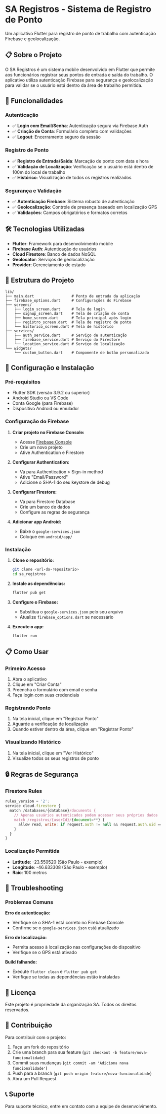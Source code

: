 # SA Registros - Sistema de Registro de Ponto

Um aplicativo Flutter para registro de ponto de trabalho com autenticação Firebase e geolocalização.

## 📋 Sobre o Projeto

O SA Registros é um sistema mobile desenvolvido em Flutter que permite aos funcionários registrar seus pontos de entrada e saída do trabalho. O aplicativo utiliza autenticação Firebase para segurança e geolocalização para validar se o usuário está dentro da área de trabalho permitida.

## 🚀 Funcionalidades

### Autenticação
- ✅ **Login com Email/Senha**: Autenticação segura via Firebase Auth
- ✅ **Criação de Conta**: Formulário completo com validações
- ✅ **Logout**: Encerramento seguro da sessão

### Registro de Ponto
- ✅ **Registro de Entrada/Saída**: Marcação de ponto com data e hora
- ✅ **Validação de Localização**: Verificação se o usuário está dentro de 100m do local de trabalho
- ✅ **Histórico**: Visualização de todos os registros realizados

### Segurança e Validação
- ✅ **Autenticação Firebase**: Sistema robusto de autenticação
- ✅ **Geolocalização**: Controle de presença baseado em localização GPS
- ✅ **Validações**: Campos obrigatórios e formatos corretos

## 🛠️ Tecnologias Utilizadas

- **Flutter**: Framework para desenvolvimento mobile
- **Firebase Auth**: Autenticação de usuários
- **Cloud Firestore**: Banco de dados NoSQL
- **Geolocator**: Serviços de geolocalização
- **Provider**: Gerenciamento de estado

## 📱 Estrutura do Projeto

```
lib/
├── main.dart                 # Ponto de entrada da aplicação
├── firebase_options.dart     # Configurações do Firebase
├── screens/
│   ├── login_screen.dart     # Tela de login
│   ├── signup_screen.dart    # Tela de criação de conta
│   ├── home_screen.dart      # Tela principal após login
│   ├── registro_screen.dart  # Tela de registro de ponto
│   └── historico_screen.dart # Tela de histórico
├── services/
│   ├── auth_service.dart     # Serviço de autenticação
│   ├── firebase_service.dart # Serviço do Firestore
│   └── location_service.dart # Serviço de localização
└── widgets/
    └── custom_button.dart    # Componente de botão personalizado
```

## 🔧 Configuração e Instalação

### Pré-requisitos
- Flutter SDK (versão 3.9.2 ou superior)
- Android Studio ou VS Code
- Conta Google (para Firebase)
- Dispositivo Android ou emulador

### Configuração do Firebase

1. **Criar projeto no Firebase Console:**
   - Acesse [Firebase Console](https://console.firebase.google.com/)
   - Crie um novo projeto
   - Ative Authentication e Firestore

2. **Configurar Authentication:**
   - Vá para Authentication > Sign-in method
   - Ative "Email/Password"
   - Adicione o SHA-1 do seu keystore de debug

3. **Configurar Firestore:**
   - Vá para Firestore Database
   - Crie um banco de dados
   - Configure as regras de segurança

4. **Adicionar app Android:**
   - Baixe o `google-services.json`
   - Coloque em `android/app/`

### Instalação

1. **Clone o repositório:**
   ```bash
   git clone <url-do-repositorio>
   cd sa_registros
   ```

2. **Instale as dependências:**
   ```bash
   flutter pub get
   ```

3. **Configure o Firebase:**
   - Substitua o `google-services.json` pelo seu arquivo
   - Atualize `firebase_options.dart` se necessário

4. **Execute o app:**
   ```bash
   flutter run
   ```

## 📋 Como Usar

### Primeiro Acesso
1. Abra o aplicativo
2. Clique em "Criar Conta"
3. Preencha o formulário com email e senha
4. Faça login com suas credenciais

### Registrando Ponto
1. Na tela inicial, clique em "Registrar Ponto"
2. Aguarde a verificação de localização
3. Quando estiver dentro da área, clique em "Registrar Ponto"

### Visualizando Histórico
1. Na tela inicial, clique em "Ver Histórico"
2. Visualize todos os seus registros de ponto

## 🔒 Regras de Segurança

### Firestore Rules
```javascript
rules_version = '2';
service cloud.firestore {
  match /databases/{database}/documents {
    // Apenas usuários autenticados podem acessar seus próprios dados
    match /registros/{userId}/{document=**} {
      allow read, write: if request.auth != null && request.auth.uid == userId;
    }
  }
}
```

### Localização Permitida
- **Latitude**: -23.550520 (São Paulo - exemplo)
- **Longitude**: -46.633308 (São Paulo - exemplo)
- **Raio**: 100 metros

## 🐛 Troubleshooting

### Problemas Comuns

**Erro de autenticação:**
- Verifique se o SHA-1 está correto no Firebase Console
- Confirme se o `google-services.json` está atualizado

**Erro de localização:**
- Permita acesso à localização nas configurações do dispositivo
- Verifique se o GPS está ativado

**Build falhando:**
- Execute `flutter clean` e `flutter pub get`
- Verifique se todas as dependências estão instaladas

## 📄 Licença

Este projeto é propriedade da organização SA. Todos os direitos reservados.

## 👥 Contribuição

Para contribuir com o projeto:
1. Faça um fork do repositório
2. Crie uma branch para sua feature (`git checkout -b feature/nova-funcionalidade`)
3. Commit suas mudanças (`git commit -am 'Adiciona nova funcionalidade'`)
4. Push para a branch (`git push origin feature/nova-funcionalidade`)
5. Abra um Pull Request

## 📞 Suporte

Para suporte técnico, entre em contato com a equipe de desenvolvimento.
